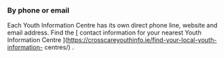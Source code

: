 ###  By phone or email

Each Youth Information Centre has its own direct phone line, website and email
address. Find the [ contact information for your nearest Youth Information
Centre ](https://crosscareyouthinfo.ie/find-your-local-youth-information-
centres/) .
